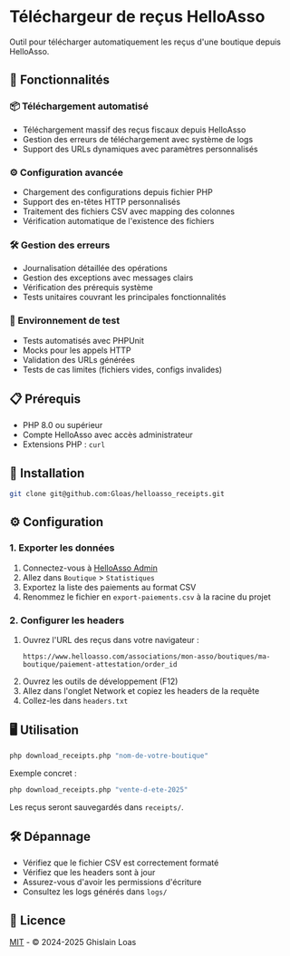 # Téléchargeur de reçus HelloAsso

Outil pour télécharger automatiquement les reçus d'une boutique depuis HelloAsso.

## 🚀 Fonctionnalités

### 📦 Téléchargement automatisé
- Téléchargement massif des reçus fiscaux depuis HelloAsso
- Gestion des erreurs de téléchargement avec système de logs
- Support des URLs dynamiques avec paramètres personnalisés

### ⚙️ Configuration avancée
- Chargement des configurations depuis fichier PHP
- Support des en-têtes HTTP personnalisés
- Traitement des fichiers CSV avec mapping des colonnes
- Vérification automatique de l'existence des fichiers

### 🛠️ Gestion des erreurs
- Journalisation détaillée des opérations
- Gestion des exceptions avec messages clairs
- Vérification des prérequis système
- Tests unitaires couvrant les principales fonctionnalités

### 🧪 Environnement de test
- Tests automatisés avec PHPUnit
- Mocks pour les appels HTTP
- Validation des URLs générées
- Tests de cas limites (fichiers vides, configs invalides)

## 📋 Prérequis
- PHP 8.0 ou supérieur
- Compte HelloAsso avec accès administrateur
- Extensions PHP : `curl`

## 🔧 Installation
```bash
git clone git@github.com:Gloas/helloasso_receipts.git
```

## ⚙️ Configuration

### 1. Exporter les données
1. Connectez-vous à [HelloAsso Admin](https://admin.helloasso.com)
2. Allez dans `Boutique` > `Statistiques`
3. Exportez la liste des paiements au format CSV
4. Renommez le fichier en `export-paiements.csv` à la racine du projet

### 2. Configurer les headers
1. Ouvrez l'URL des reçus dans votre navigateur :
   ```
   https://www.helloasso.com/associations/mon-asso/boutiques/ma-boutique/paiement-attestation/order_id
   ```
2. Ouvrez les outils de développement (F12)
3. Allez dans l'onglet Network et copiez les headers de la requête
4. Collez-les dans `headers.txt`

## 🖥️ Utilisation
```bash
php download_receipts.php "nom-de-votre-boutique"
```

Exemple concret :
```bash
php download_receipts.php "vente-d-ete-2025"
```

Les reçus seront sauvegardés dans `receipts/`.

## 🛠️ Dépannage
- Vérifiez que le fichier CSV est correctement formaté
- Vérifiez que les headers sont à jour
- Assurez-vous d'avoir les permissions d'écriture
- Consultez les logs générés dans `logs/`

## 📄 Licence
[MIT](LICENSE) - © 2024-2025 Ghislain Loas
